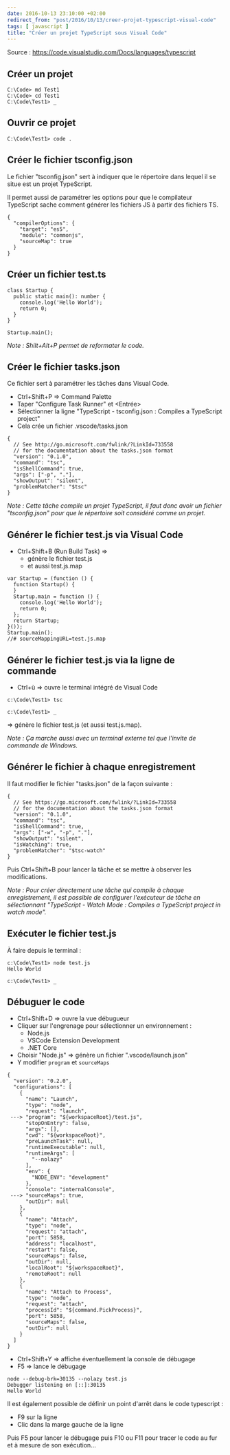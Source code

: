 ```yaml
---
date: 2016-10-13 23:10:00 +02:00
redirect_from: "post/2016/10/13/creer-projet-typescript-visual-code"
tags: [ javascript ]
title: "Créer un projet TypeScript sous Visual Code"
---
```


Source : <https://code.visualstudio.com/Docs/languages/typescript>

## Créer un projet

```
C:\Code> md Test1
C:\Code> cd Test1
C:\Code\Test1> _
```

## Ouvrir ce projet

```
C:\Code\Test1> code .
```

## Créer le fichier tsconfig.json

Le fichier "tsconfig.json" sert à indiquer que le répertoire dans lequel il se
situe est un projet TypeScript.

Il permet aussi de paramétrer les options pour que le compilateur TypeScript
sache comment générer les fichiers JS à partir des fichiers TS.

```
{
  "compilerOptions": {
    "target": "es5",
    "module": "commonjs",
    "sourceMap": true
  }
}
```

## Créer un fichier test.ts

```
class Startup {
  public static main(): number {
    console.log('Hello World');
    return 0;
  }
}

Startup.main();
```

*Note : Shilt+Alt+P permet de reformater le code.*

## Créer le fichier tasks.json

Ce fichier sert à paramétrer les tâches dans Visual Code.

* Ctrl+Shift+P => Command Palette
* Taper "Configure Task Runner" et &lt;Entrée&gt;
* Sélectionner la ligne "TypeScript - tsconfig.json : Compiles a TypeScript
  project"
* Cela crée un fichier .vscode/tasks.json

```
{
  // See http://go.microsoft.com/fwlink/?LinkId=733558
  // for the documentation about the tasks.json format
  "version": "0.1.0",
  "command": "tsc",
  "isShellCommand": true,
  "args": ["-p", "."],
  "showOutput": "silent",
  "problemMatcher": "$tsc"
}
```

*Note : Cette tâche compile un projet TypeScript, il faut donc avoir un fichier
"tsconfig.json" pour que le répertoire soit considéré comme un projet.*

## Générer le fichier test.js via Visual Code

* Ctrl+Shift+B (Run Build Task) =>
  - génère le fichier test.js
  - et aussi test.js.map

```
var Startup = (function () {
  function Startup() {
  }
  Startup.main = function () {
    console.log('Hello World');
    return 0;
  };
  return Startup;
}());
Startup.main();
//# sourceMappingURL=test.js.map
```

## Générer le fichier test.js via la ligne de commande

* Ctrl+ù => ouvre le terminal intégré de Visual Code

```
c:\Code\Test1> tsc

c:\Code\Test1> _
```

=> génère le fichier test.js (et aussi test.js.map).

*Note : Ça marche aussi avec un terminal externe tel que l'invite de commande de
Windows.*

## Générer le fichier à chaque enregistrement

Il faut modifier le fichier "tasks.json" de la façon suivante :

```
{
  // See https://go.microsoft.com/fwlink/?LinkId=733558
  // for the documentation about the tasks.json format
  "version": "0.1.0",
  "command": "tsc",
  "isShellCommand": true,
  "args": ["-w", "-p", "."],
  "showOutput": "silent",
  "isWatching": true,
  "problemMatcher": "$tsc-watch"
}
```

Puis Ctrl+Shift+B pour lancer la tâche et se mettre à observer les
modifications.

*Note : Pour créer directement une tâche qui compile à chaque enregistrement, il
est possible de configurer l'exécuteur de tâche en sélectionnant "TypeScript -
Watch Mode : Compiles a TypeScript project in watch mode".*

## Exécuter le fichier test.js

À faire depuis le terminal :

```
c:\Code\Test1> node test.js
Hello World

c:\Code\Test1> _
```

## Débuguer le code

* Ctrl+Shift+D => ouvre la vue débugueur
* Cliquer sur l'engrenage pour sélectionner un environnement :
  - Node.js
  - VSCode Extension Development
  - .NET Core
* Choisir "Node.js" => génère un fichier ".vscode/launch.json"
* Y modifier `program` et `sourceMaps`

```
{
  "version": "0.2.0",
  "configurations": [
    {
      "name": "Launch",
      "type": "node",
      "request": "launch",
 ---> "program": "${workspaceRoot}/test.js",
      "stopOnEntry": false,
      "args": [],
      "cwd": "${workspaceRoot}",
      "preLaunchTask": null,
      "runtimeExecutable": null,
      "runtimeArgs": [
        "--nolazy"
      ],
      "env": {
        "NODE_ENV": "development"
      },
      "console": "internalConsole",
 ---> "sourceMaps": true,
      "outDir": null
    },
    {
      "name": "Attach",
      "type": "node",
      "request": "attach",
      "port": 5858,
      "address": "localhost",
      "restart": false,
      "sourceMaps": false,
      "outDir": null,
      "localRoot": "${workspaceRoot}",
      "remoteRoot": null
    },
    {
      "name": "Attach to Process",
      "type": "node",
      "request": "attach",
      "processId": "${command.PickProcess}",
      "port": 5858,
      "sourceMaps": false,
      "outDir": null
    }
  ]
}
```

* Ctrl+Shift+Y => affiche éventuellement la console de débugage
* F5 => lance le débugage

```
node --debug-brk=30135 --nolazy test.js
Debugger listening on [::]:30135
Hello World
```

Il est également possible de définir un point d'arrêt dans le code typescript :

* F9 sur la ligne
* Clic dans la marge gauche de la ligne

Puis F5 pour lancer le débugage puis F10 ou F11 pour tracer le code au fur et à
mesure de son exécution...
